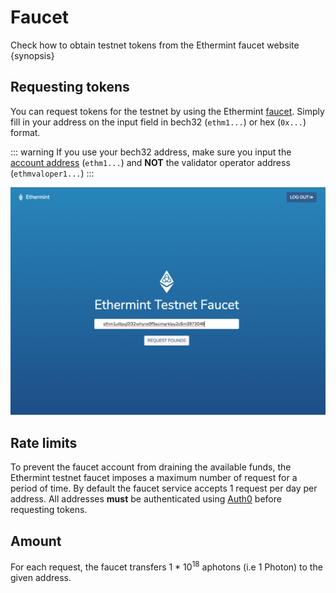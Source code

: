 <!--
order: 2
-->

# Faucet

Check how to obtain testnet tokens from the Ethermint faucet website {synopsis}

## Requesting tokens

You can request tokens for the testnet by using the Ethermint [faucet](https://ethermint.io/faucet).
Simply fill in your address on the input field in bech32 (`ethm1...`) or hex (`0x...`) format.

::: warning
If you use your bech32 address, make sure you input the [account address](./../basics/accounts#addresses-and-public-keys) (`ethm1...`) and **NOT** the validator operator address (`ethmvaloper1...`)
:::

<!-- TODO: update with final website design -->
![faucet site](./img/faucet_web_page.png)

## Rate limits

To prevent the faucet account from draining the available funds, the Ethermint testnet faucet
imposes a maximum number of request for a period of time. By default the faucet service accepts 1
request per day per address. All addresses **must** be authenticated using
[Auth0](https://auth0.com/) before requesting tokens.

<!-- TODO: add screenshots of authentication window -->

## Amount

For each request, the faucet transfers $1 ~ * ~ 10^{18}$ aphotons (i.e 1 Photon) to the given address.
